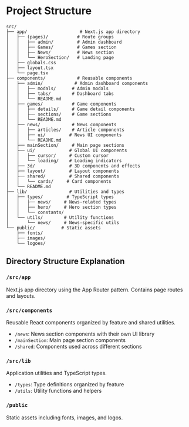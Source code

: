 # Project Structure

```
src/
├── app/                    # Next.js app directory
│   ├── (pages)/           # Route groups
│   │   ├── admin/         # Admin dashboard
│   │   ├── Games/         # Games section
│   │   ├── News/          # News section
│   │   └── HeroSection/   # Landing page
│   ├── globals.css
│   ├── layout.tsx
│   └── page.tsx
├── components/            # Reusable components
│   ├── admin/            # Admin dashboard components
│   │   ├── modals/      # Admin modals
│   │   ├── tabs/        # Dashboard tabs
│   │   └── README.md
│   ├── games/           # Game components
│   │   ├── details/     # Game detail components
│   │   ├── sections/    # Game sections
│   │   └── README.md
│   ├── news/            # News components
│   │   ├── articles/    # Article components
│   │   ├── ui/         # News UI components
│   │   └── README.md
│   ├── mainSection/     # Main page sections
│   ├── ui/             # Global UI components
│   │   ├── cursor/     # Custom cursor
│   │   └── loading/    # Loading indicators
│   ├── 3d/             # 3D components and effects
│   ├── layout/         # Layout components
│   ├── shared/         # Shared components
│   │   └── cards/     # Card components
│   └── README.md
├── lib/                # Utilities and types
│   ├── types/         # TypeScript types
│   │   ├── news/     # News-related types
│   │   ├── hero/     # Hero section types
│   │   └── constants/
│   └── utils/        # Utility functions
│       └── news/     # News-specific utils
└── public/          # Static assets
    ├── fonts/
    ├── images/
    └── logoes/
```

## Directory Structure Explanation

### `/src/app`

Next.js app directory using the App Router pattern. Contains page routes and layouts.

### `/src/components`

Reusable React components organized by feature and shared utilities.

- `/news`: News section components with their own UI library
- `/mainSection`: Main page section components
- `/shared`: Components used across different sections

### `/src/lib`

Application utilities and TypeScript types.

- `/types`: Type definitions organized by feature
- `/utils`: Utility functions and helpers

### `/public`

Static assets including fonts, images, and logos.
